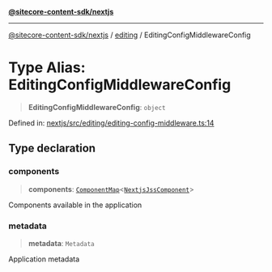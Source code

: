 [**@sitecore-content-sdk/nextjs**](../../README.md)

***

[@sitecore-content-sdk/nextjs](../../README.md) / [editing](../README.md) / EditingConfigMiddlewareConfig

# Type Alias: EditingConfigMiddlewareConfig

> **EditingConfigMiddlewareConfig**: `object`

Defined in: [nextjs/src/editing/editing-config-middleware.ts:14](https://github.com/Sitecore/content-sdk/blob/0f8983961033e3434ebcac616164ddf8d484be81/packages/nextjs/src/editing/editing-config-middleware.ts#L14)

## Type declaration

### components

> **components**: [`ComponentMap`](../../index/type-aliases/ComponentMap.md)\<[`NextjsJssComponent`](../../index/type-aliases/NextjsJssComponent.md)\>

Components available in the application

### metadata

> **metadata**: `Metadata`

Application metadata
